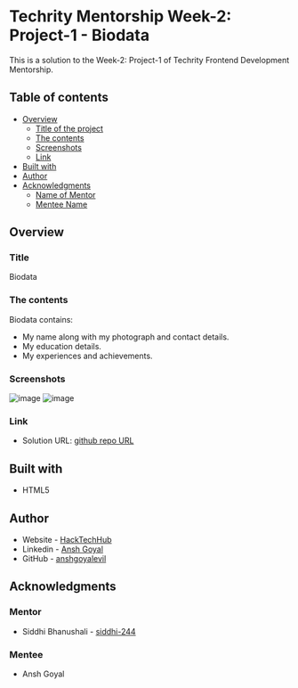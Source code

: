 # Techrity Mentorship Week-2: Project-1 - Biodata

This is a solution to the Week-2: Project-1 of Techrity Frontend Development Mentorship. 

## Table of contents

- [Overview](#overview)
  - [Title of the project](#title)
  - [The contents](#the-contents)
  - [Screenshots](#screenshots)
  - [Link](#link)
- [Built with](#built-with)
- [Author](#author)
- [Acknowledgments](#acknowledgments)
   - [Name of Mentor](#mentor)
   - [Mentee Name](#mentee)

## Overview

### Title
Biodata

### The contents

Biodata contains:

- My name along with my photograph and contact details.
- My education details.
- My experiences and achievements. 

### Screenshots

![image](https://github.com/anshgoyalevil/Mentorship/blob/main/TMP2022/frontend-dev-track/anshgoyal-project-fe-siddhi/Week-2-Projects/Project-1/w2p1s1.PNG)
![image](https://github.com/anshgoyalevil/Mentorship/blob/main/TMP2022/frontend-dev-track/anshgoyal-project-fe-siddhi/Week-2-Projects/Project-1/w2p1s2.PNG)

### Link

- Solution URL: [github repo URL](https://github.com/anshgoyalevil/Mentorship/tree/main/TMP2022/Ansh%20Goyal/Week-2-Projects/Project-1)

## Built with

- HTML5 

## Author

- Website - [HackTechHub](https://www.hacktechhub.com/)
- Linkedin - [Ansh Goyal](https://www.linkedin.com/in/thisisanshg)
- GitHub - [anshgoyalevil](https://github.com/anshgoyalevil)

## Acknowledgments

### Mentor
- Siddhi Bhanushali - [siddhi-244](https://github.com/siddhi-244)

### Mentee
- Ansh Goyal 


